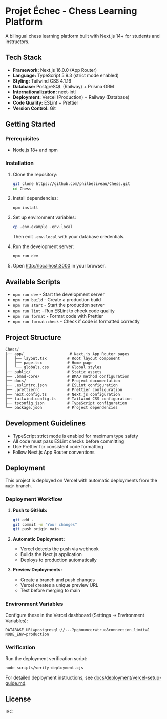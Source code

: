 # Projet Échec - Chess Learning Platform

A bilingual chess learning platform built with Next.js 14+ for students and instructors.

## Tech Stack

- **Framework:** Next.js 16.0.0 (App Router)
- **Language:** TypeScript 5.9.3 (strict mode enabled)
- **Styling:** Tailwind CSS 4.1.16
- **Database:** PostgreSQL (Railway) + Prisma ORM
- **Internationalization:** next-intl
- **Deployment:** Vercel (Production) + Railway (Database)
- **Code Quality:** ESLint + Prettier
- **Version Control:** Git

## Getting Started

### Prerequisites

- Node.js 18+ and npm

### Installation

1. Clone the repository:
   ```bash
   git clone https://github.com/philbeliveau/Chess.git
   cd Chess
   ```

2. Install dependencies:
   ```bash
   npm install
   ```

3. Set up environment variables:
   ```bash
   cp .env.example .env.local
   ```
   Then edit `.env.local` with your database credentials.

4. Run the development server:
   ```bash
   npm run dev
   ```

5. Open [http://localhost:3000](http://localhost:3000) in your browser.

## Available Scripts

- `npm run dev` - Start the development server
- `npm run build` - Create a production build
- `npm run start` - Start the production server
- `npm run lint` - Run ESLint to check code quality
- `npm run format` - Format code with Prettier
- `npm run format:check` - Check if code is formatted correctly

## Project Structure

```
Chess/
├── app/                    # Next.js App Router pages
│   ├── layout.tsx         # Root layout component
│   ├── page.tsx           # Home page
│   └── globals.css        # Global styles
├── public/                # Static assets
├── .bmad-core/            # BMAD method configuration
├── docs/                  # Project documentation
├── .eslintrc.json         # ESLint configuration
├── .prettierrc            # Prettier configuration
├── next.config.ts         # Next.js configuration
├── tailwind.config.ts     # Tailwind CSS configuration
├── tsconfig.json          # TypeScript configuration
└── package.json           # Project dependencies
```

## Development Guidelines

- TypeScript strict mode is enabled for maximum type safety
- All code must pass ESLint checks before committing
- Use Prettier for consistent code formatting
- Follow Next.js App Router conventions

## Deployment

This project is deployed on Vercel with automatic deployments from the `main` branch.

### Deployment Workflow

1. **Push to GitHub:**
   ```bash
   git add .
   git commit -m "Your changes"
   git push origin main
   ```

2. **Automatic Deployment:**
   - Vercel detects the push via webhook
   - Builds the Next.js application
   - Deploys to production automatically

3. **Preview Deployments:**
   - Create a branch and push changes
   - Vercel creates a unique preview URL
   - Test before merging to main

### Environment Variables

Configure these in the Vercel dashboard (Settings → Environment Variables):

```
DATABASE_URL=postgresql://...?pgbouncer=true&connection_limit=1
NODE_ENV=production
```

### Verification

Run the deployment verification script:
```bash
node scripts/verify-deployment.cjs
```

For detailed deployment instructions, see [docs/deployment/vercel-setup-guide.md](docs/deployment/vercel-setup-guide.md).

## License

ISC
